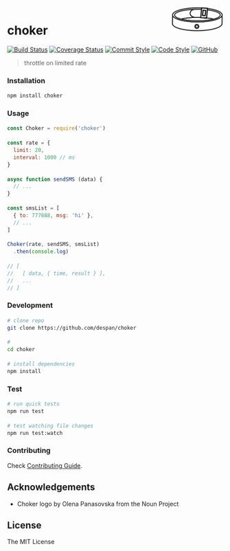 <img src="logo.png" align="right" height="60px"/>
<img align="right" width="0" height="48px" hspace="10"/>

# choker

[![Build Status](https://travis-ci.org/despan/choker.svg?branch=master)](https://travis-ci.org/despan/choker)
[![Coverage Status](https://coveralls.io/repos/github/despan/choker/badge.svg?branch=master)](https://coveralls.io/github/despan/choker?branch=master)
[![Commit Style](https://img.shields.io/badge/commits-conventional-blue.svg)](https://conventionalcommits.org)
[![Code Style](https://img.shields.io/badge/code%20style-standard-blue.svg)](http://standardjs.com)
[![GitHub](https://img.shields.io/github/license/despan/choker)](/LICENSE)

> throttle on limited rate

### Installation

```sh
npm install choker
```

### Usage

```js
const Choker = require('choker')

const rate = {
  limit: 20,
  interval: 1000 // ms
}

async function sendSMS (data) {
  // ...
}

const smsList = [
  { to: 777888, msg: 'hi' },
  // ...
]

Choker(rate, sendSMS, smsList)
  .then(console.log)

// [
//   [ data, { time, result } ],
//   ...
// ]
```

### Development

```sh
# clone repo
git clone https://github.com/despan/choker

#
cd choker

# install dependencies
npm install
```

### Test

```sh
# run quick tests
npm run test

# test watching file changes
npm run test:watch
```

### Contributing

Check [Contributing Guide](/CONTRIBUTING.md).

## Acknowledgements

- Choker logo by Olena Panasovska from the Noun Project

## License

The MIT License
